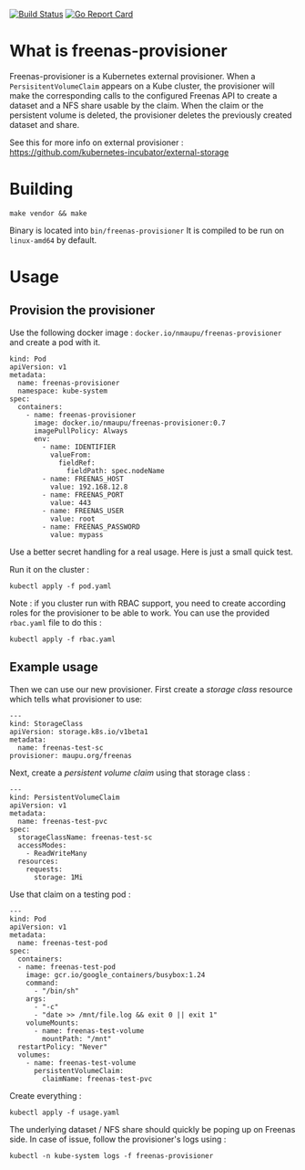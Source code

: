 [![Build Status](https://travis-ci.org/nmaupu/freenas-provisioner.svg?branch=master)](https://travis-ci.org/nmaupu/freenas-provisioner)
[![Go Report Card](https://goreportcard.com/badge/github.com/nmaupu/freenas-provisioner)](https://goreportcard.com/report/github.com/nmaupu/freenas-provisioner)

# What is freenas-provisioner

Freenas-provisioner is a Kubernetes external provisioner.
When a `PersisitentVolumeClaim` appears on a Kube cluster, the provisioner will make the corresponding calls to the configured Freenas API to create a dataset and a NFS share usable by the claim. When the claim or the persistent volume is deleted, the provisioner deletes the previously created dataset and share.

See this for more info on external provisioner :
https://github.com/kubernetes-incubator/external-storage

# Building

```
make vendor && make
```
Binary is located into `bin/freenas-provisioner`
It is compiled to be run on `linux-amd64` by default.

# Usage

## Provision the provisioner

Use the following docker image : `docker.io/nmaupu/freenas-provisioner` and create a pod with it.
```
kind: Pod
apiVersion: v1
metadata:
  name: freenas-provisioner
  namespace: kube-system
spec:
  containers:
    - name: freenas-provisioner
      image: docker.io/nmaupu/freenas-provisioner:0.7
      imagePullPolicy: Always
      env:
        - name: IDENTIFIER
          valueFrom:
            fieldRef:
              fieldPath: spec.nodeName
        - name: FREENAS_HOST
          value: 192.168.12.8
        - name: FREENAS_PORT
          value: 443
        - name: FREENAS_USER
          value: root
        - name: FREENAS_PASSWORD
          value: mypass
```

Use a better secret handling for a real usage. Here is just a small quick test.

Run it on the cluster :
```
kubectl apply -f pod.yaml
```

Note : if you cluster run with RBAC support, you need to create according roles for the provisioner to be able to work.
You can use the provided `rbac.yaml` file to do this :
```
kubectl apply -f rbac.yaml
```

## Example usage
Then we can use our new provisioner. First create a *storage class* resource which tells what provisioner to use:
```
---
kind: StorageClass
apiVersion: storage.k8s.io/v1beta1
metadata:
  name: freenas-test-sc
provisioner: maupu.org/freenas
```

Next, create a *persistent volume claim* using that storage class :
```
---
kind: PersistentVolumeClaim
apiVersion: v1
metadata:
  name: freenas-test-pvc
spec:
  storageClassName: freenas-test-sc
  accessModes:
    - ReadWriteMany
  resources:
    requests:
      storage: 1Mi
```

Use that claim on a testing pod :
```
---
kind: Pod
apiVersion: v1
metadata:
  name: freenas-test-pod
spec:
  containers:
  - name: freenas-test-pod
    image: gcr.io/google_containers/busybox:1.24
    command:
      - "/bin/sh"
    args:
      - "-c"
      - "date >> /mnt/file.log && exit 0 || exit 1"
    volumeMounts:
      - name: freenas-test-volume
        mountPath: "/mnt"
  restartPolicy: "Never"
  volumes:
    - name: freenas-test-volume
      persistentVolumeClaim:
        claimName: freenas-test-pvc
```

Create everything :
```
kubectl apply -f usage.yaml
```

The underlying dataset / NFS share should quickly be poping up on Freenas side.
In case of issue, follow the provisioner's logs using :
```
kubectl -n kube-system logs -f freenas-provisioner
```
